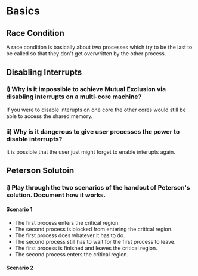 # Basics

## Race Condition
A race condition is basically about two processes which try to be the last to be called so that they don't get overwritten by the other process.

## Disabling Interrupts
### i) Why is it impossible to achieve Mutual Exclusion via disabling interrupts on a multi-core machine?
If you were to disable interupts on one core the other cores would still be able to access the shared memory.
### ii) Why is it dangerous to give user processes the power to disable interrupts?
It is possible that the user just might forget to enable interupts again.

## Peterson Solutoin
### i) Play through the two scenarios of the handout of Peterson's solution. Document how it works.
#### Scenario 1
+ The first process enters the critical region.
+ The second process is blocked from entering the critical region.
+ The first process does whatever it has to do.
+ The second process still has to wait for the first process to leave.
+ The first process is finished and leaves the critical region.
+ The second process enters the critical region.
#### Scenario 2

